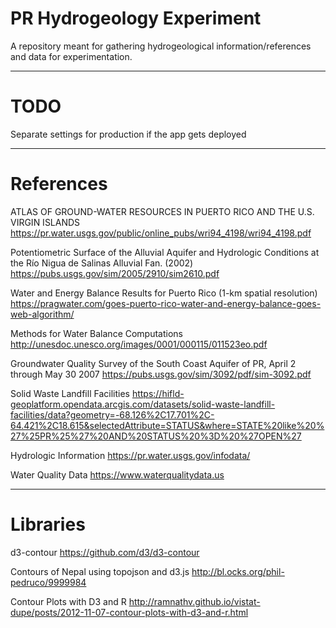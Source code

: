 # PR Hydrogeology Experiment
A repository meant for gathering hydrogeological information/references and data for experimentation.

---

# TODO
Separate settings for production if the app gets deployed

---

# References

ATLAS OF GROUND-WATER RESOURCES IN PUERTO RICO AND THE U.S. VIRGIN ISLANDS
https://pr.water.usgs.gov/public/online_pubs/wri94_4198/wri94_4198.pdf

Potentiometric Surface of the Alluvial Aquifer and Hydrologic Conditions at the Río Nigua de Salinas Alluvial Fan. (2002)
https://pubs.usgs.gov/sim/2005/2910/sim2610.pdf

Water and Energy Balance Results for Puerto Rico (1-km spatial resolution)
https://pragwater.com/goes-puerto-rico-water-and-energy-balance-goes-web-algorithm/

Methods for Water Balance Computations
http://unesdoc.unesco.org/images/0001/000115/011523eo.pdf

Groundwater Quality Survey of the South Coast Aquifer of PR, April 2 through May 30 2007
https://pubs.usgs.gov/sim/3092/pdf/sim-3092.pdf

Solid Waste Landfill Facilities
https://hifld-geoplatform.opendata.arcgis.com/datasets/solid-waste-landfill-facilities/data?geometry=-68.126%2C17.701%2C-64.421%2C18.615&selectedAttribute=STATUS&where=STATE%20like%20%27%25PR%25%27%20AND%20STATUS%20%3D%20%27OPEN%27

Hydrologic Information
https://pr.water.usgs.gov/infodata/

Water Quality Data
https://www.waterqualitydata.us

---

# Libraries
d3-contour
https://github.com/d3/d3-contour

Contours of Nepal using topojson and d3.js
http://bl.ocks.org/phil-pedruco/9999984

Contour Plots with D3 and R
http://ramnathv.github.io/vistat-dupe/posts/2012-11-07-contour-plots-with-d3-and-r.html